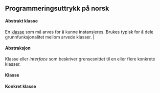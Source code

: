 ## Programmeringsuttrykk på norsk

#### Abstrakt klasse

En [klasse](#-klasse) som må arves for å kunne instansieres. Brukes typisk for å dele grunnfunksjonalitet mellom arvede klasser. |

#### Abstraksjon

Klasse eller _interface_ som beskriver grensesnittet til en eller flere konkrete klasser.

#### Klasse

#### Konkret klasse
